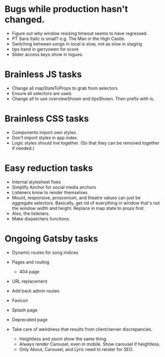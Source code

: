 # Bugs while production hasn't changed.
* Figure out why window resizing timeout seems to have regressed.
* PT Sans Italic is small? e.g. The Man in the High Castle.
* Switching between songs in local is slow, not as slow in staging
* tips hand in garryowen for score
* Slider access keys show in logues.

# Brainless JS tasks
* Change all mapStateToProps to grab from selectors
* Ensure all selectors are used.
* Change all to use overviewShown and tipsShown. Then prefix with is.

# Brainless CSS tasks
* Components import own styles.
* Don't import styles in app index.
* Logic styles should live together. (So that they can be removed together if needed.)

# Easy reduction tasks
* Internal stylesheet fixes
* Simplify Anchor for social media anchors
* Listeners know to render themselves
* Mount, responsive, proscenium, and theatre values can just be aggregate selectors. Basically, get rid of everything in window that's not the window width and height. Replace in map state to props first.
* Also, the listeners.
* Make dispatchers functions.

# Ongoing Gatsby tasks
* Dynamic routes for song indices
* Pages and routing
    * 404 page
* URL replacement
* Add back admin routes

* Favicon
* Splash page
* Deprecated page
* Take care of weirdness that results from client/server discrepancies.
    * Heightless and zoom show the same thing.
    * Always render Carousel, even in mobile. Show carousel if heightless.
    * Only About, Carousel, and Lyric need to render for SEO.
